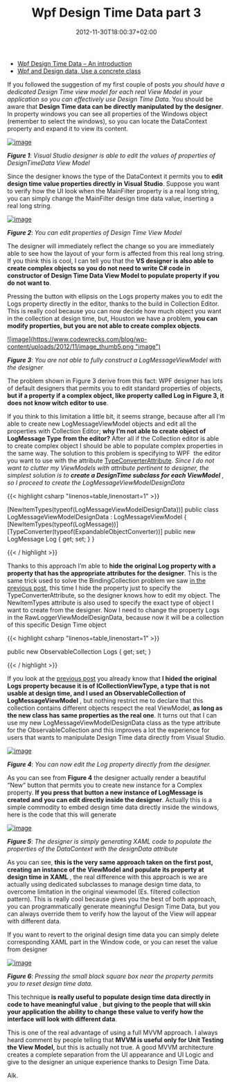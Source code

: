 ﻿---
title: "Wpf Design Time Data part 3"
description: ""
date: 2012-11-30T18:00:37+02:00
draft: false
tags: [VS2012,WPF]
categories: [WPF]
---
- [Wpf Design Time Data – An introduction](http://www.codewrecks.com/blog/index.php/2012/10/22/wpf-design-time-data/)
- [Wpf and Design data, Use a concrete class](http://www.codewrecks.com/blog/index.php/2012/11/07/wpf-and-design-time-data-part-2use-a-concrete-class-2/)

If you followed the suggestion of my first couple of posts *you should have a dedicated Design Time view model for each real View Model in your application so you can effectively use Design Time Data*. You should be aware that  **Design Time data can be directly manipulated by the designer**. In property windows you can see all properties of the Windows object (remember to select the windows), so you can locate the DataContext property and expand it to view its content.

[![image](https://www.codewrecks.com/blog/wp-content/uploads/2012/11/image_thumb3.png "image")](https://www.codewrecks.com/blog/wp-content/uploads/2012/11/image3.png)

 ***Figure 1***: *Visual Studio designer is able to edit the values of properties of DesignTimeData View Model*

Since the designer knows the type of the DataContext it permits you to  **edit design time value properties directly in Visual Studio**. Suppose you want to verify how the UI look when the MainFilter property is a real long string, you can simply change the MainFilter design time data value, inserting a real long string.

[![image](https://www.codewrecks.com/blog/wp-content/uploads/2012/11/image_thumb4.png "image")](https://www.codewrecks.com/blog/wp-content/uploads/2012/11/image4.png)

 ***Figure 2***: *You can edit properties of Design Time View Model*

The designer will immediately reflect the change so you are immediately able to see how the layout of your form is affected from this real long string. If you think this is cool, I can tell you that the **VS designer is also able to create complex objects so you do not need to write C# code in constructor of Design Time Data View Model to populate property if you do not want to**.

Pressing the button with ellipsis on the Logs property makes you to edit the Logs property directly in the editor, thanks to the build in Collection Editor. This is really cool because you can now decide how much object you want in the collection at design time, but, Houston we have a problem,  **you can modify properties, but you are not able to create complex objects**.

[!\[image\](https://www.codewrecks.com/blog/wp-content/uploads/2012/11/image_thumb5.png "image")](https://www.codewrecks.com/blog/wp-content/uploads/2012/11/image5.png)

 ***Figure 3***: *You are not able to fully construct a LogMessageViewModel with the designer*

The problem shown in Figure 3 derive from this fact: WPF designer has lots of default designers that permits you to edit standard properties of objects,  **but if a property if a complex object, like property called Log in Figure 3, it does not know witch editor to use**.

If you think to this limitation a little bit, it seems strange, because after all I’m able to create new LogMessageViewModel objects and edit all the properties with Collection Editor;  **why I’m not able to create object of LogMessage Type from the editor?** After all if the Collection editor is able to create complex object I should be able to populate complex properties in the same way. The solution to this problem is specifying to WPF  the editor you want to use with the attribute [TypeConverterAttribute](http://msdn.microsoft.com/en-us/library/vstudio/system.componentmodel.typeconverterattribute%28v=vs.100%29.aspx). *Since I do not want to clutter my ViewModels with attribute pertinent to designer, the simplest solution is to  **create a DesignTime subclass for each ViewModel** , so I proceed to create the LogMessageViewModelDesignData*

{{< highlight csharp "linenos=table,linenostart=1" >}}


[NewItemTypes(typeof(LogMessageViewModelDesignData))]
public class LogMessageViewModelDesignData : LogMessageViewModel
{
    [NewItemTypes(typeof(LogMessage))]
    [TypeConverter(typeof(ExpandableObjectConverter))]
    public new LogMessage Log { get; set; }
}

{{< / highlight >}}

Thanks to this approach I’m able to  **hide the original Log property with a property that has the appropriate attributes for the designer**. This is the same trick used to solve the BindingCollection problem we saw [in the previous post](http://www.codewrecks.com/blog/index.php/2012/11/07/wpf-and-design-time-data-part-2use-a-concrete-class-2/), this time I hide the property just to specify the TypeConverterAttribute, so the designer knows how to edit my object. The NewItemTypes attribute is also used to specify the exact type of object I want to create from the designer. Now I need to change the property Logs in the RawLoggerViewModelDesignData, because now it will be a collection of this specific Design Time object

{{< highlight csharp "linenos=table,linenostart=1" >}}


public new ObservableCollection<LogMessageViewModelDesignData> Logs { get; set; }

{{< / highlight >}}

If you look at the [previous post](http://www.codewrecks.com/blog/index.php/2012/11/07/wpf-and-design-time-data-part-2use-a-concrete-class-2/) you already know that  **I hided the original Logs property because it is of ICollectionViewType, a type that is not usable at design time, and I used an ObservableCollection of LogMessageViewModel** , but nothing restrict me to declare that this collection contains different objects respect the real ViewModel,  **as long as the new class has same properties as the real one**. It turns out that I can use my new LogMessageViewModelDesignData class as the type attribute for the ObservableCollection and this improves a lot the experience for users that wants to manipulate Design Time data directly from Visual Studio.

[![image](https://www.codewrecks.com/blog/wp-content/uploads/2012/11/image_thumb6.png "image")](https://www.codewrecks.com/blog/wp-content/uploads/2012/11/image6.png)

 ***Figure 4***: *You can now edit the Log property directly from the designer.*

As you can see from  **Figure 4** the designer actually render a beautiful “New” button that permits you to create new instance for a Complex property. **If you press that button a new instance of LogMessage is created and you can edit directly inside the designer**. Actually this is a simple commodity to embed design time data directly inside the windows, here is the code that this will generate

[![image](https://www.codewrecks.com/blog/wp-content/uploads/2012/11/image_thumb7.png "image")](https://www.codewrecks.com/blog/wp-content/uploads/2012/11/image7.png)

 ***Figure 5***: *The designer is simply generating XAML code to populate the properties of the DataContext with the designData attribute*

As you can see,  **this is the very same approach taken on the first post, creating an instance of the ViewModel and populate its property at design time in XAML** , the real difference with this approach is we are actually using dedicated subclasses to manage design time data, to overcome limitation in the original viewmodel (Es. filtered collection pattern). This is really cool because gives you the best of both approach, you can programmatically generate meaningful Design Time Data, but you can always override them to verify how the layout of the View will appear with different data.

If you want to revert to the original design time data you can simply delete corresponding XAML part in the Window code, or you can reset the value from designer

[![image](https://www.codewrecks.com/blog/wp-content/uploads/2012/11/image_thumb8.png "image")](https://www.codewrecks.com/blog/wp-content/uploads/2012/11/image8.png)

 ***Figure 6***: *Pressing the small black square box near the property permits you to reset design time data.*

This technique  **is really useful to populate design time data directly in code to have meaningful value** ,  **but giving to the people that will skin your application the ability to change these value to verify how the interface will look with different data**.

This is one of the real advantage of using a full MVVM approach. I always heard comment by people telling that  **MVVM is useful only for Unit Testing the View Model,** but this is actually not true. A good MVVM architecture creates a complete separation from the UI appearance and UI Logic and give to the designer an unique experience thanks to Design Time Data.

Alk.
